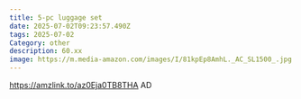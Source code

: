 ```yaml
---
title: 5-pc luggage set 
date: 2025-07-02T09:23:57.490Z
tags: 2025-07-02
Category: other
description: 60.xx
image: https://m.media-amazon.com/images/I/81kpEp8AmhL._AC_SL1500_.jpg
---
```

https://amzlink.to/az0Eja0TB8THA
AD